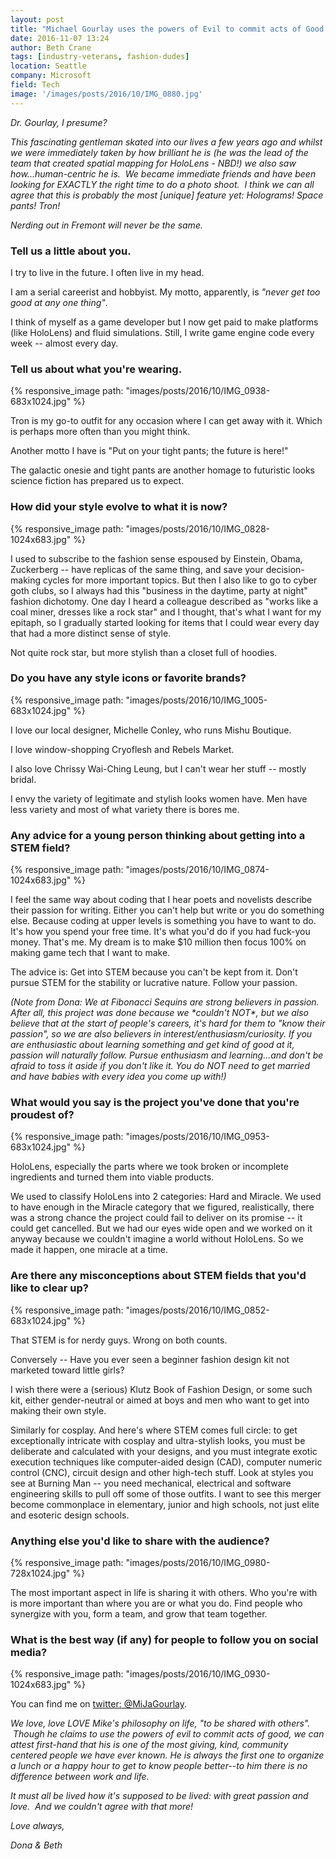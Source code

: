 ```yaml
---
layout: post
title: "Michael Gourlay uses the powers of Evil to commit acts of Good (mostly)"
date: 2016-11-07 13:24
author: Beth Crane
tags: [industry-veterans, fashion-dudes]
location: Seattle
company: Microsoft
field: Tech
image: '/images/posts/2016/10/IMG_0880.jpg'
---
```


*Dr. Gourlay, I presume?*

*This fascinating gentleman skated into our lives a few years ago and whilst we were immediately taken by how brilliant he is (he was the lead of the team that created spatial mapping for HoloLens - NBD!) we also saw how...human-centric he is.  We became immediate friends and have been looking for EXACTLY the right time to do a photo shoot.  I think we can all agree that this is probably the most* *[unique] feature yet: Holograms! Space pants! Tron!*

*Nerding out in Fremont will never be the same.*

### Tell us a little about you.

I try to live in the future. I often live in my head.

I am a serial careerist and hobbyist. My motto, apparently, is *"never get too good at any one thing"*.

I think of myself as a game developer but I now get paid to make platforms (like HoloLens) and fluid simulations. Still, I write game engine code every week -- almost every day.

### Tell us about what you're wearing.

{% responsive_image path: "images/posts/2016/10/IMG_0938-683x1024.jpg" %}

Tron is my go-to outfit for any occasion where I can get away with it. Which is perhaps more often than you might think.

Another motto I have is "Put on your tight pants; the future is here!"

The galactic onesie and tight pants are another homage to futuristic looks science fiction has prepared us to expect.

### How did your style evolve to what it is now?

{% responsive_image path: "images/posts/2016/10/IMG_0828-1024x683.jpg" %}

I used to subscribe to the fashion sense espoused by Einstein, Obama, Zuckerberg -- have replicas of the same thing, and save your decision-making cycles for more important topics. But then I also like to go to cyber goth clubs, so I always had this "business in the daytime, party at night" fashion dichotomy. One day I heard a colleague described as "works like a coal miner, dresses like a rock star" and I thought, that's what I want for my epitaph, so I gradually started looking for items that I could wear every day that had a more distinct sense of style.

Not quite rock star, but more stylish than a closet full of hoodies.

### Do you have any style icons or favorite brands?

{% responsive_image path: "images/posts/2016/10/IMG_1005-683x1024.jpg" %}

I love our local designer, Michelle Conley, who runs Mishu Boutique.

I love window-shopping Cryoflesh and Rebels Market.

I also love Chrissy Wai-Ching Leung, but I can't wear her stuff -- mostly bridal.

I envy the variety of legitimate and stylish looks women have. Men have less variety and most of what variety there is bores me.

### Any advice for a young person thinking about getting into a STEM field?

{% responsive_image path: "images/posts/2016/10/IMG_0874-1024x683.jpg" %}

I feel the same way about coding that I hear poets and novelists describe their passion for writing. Either you can't help but write or you do something else. Because coding at upper levels is something you have to want to do. It's how you spend your free time. It's what you'd do if you had fuck-you money. That's me. My dream is to make $10 million then focus 100% on making game tech that I want to make.

The advice is: Get into STEM because you can't be kept from it. Don't pursue STEM for the stability or lucrative nature. Follow your passion.

*(Note from Dona: We at Fibonacci Sequins are strong believers in passion. After all, this project was done because we \*couldn't NOT\*, but we also believe that at the start of people's careers, it's hard for them to "know their passion", so we are also believers in interest/enthusiasm/curiosity. If you are enthusiastic about learning something and get kind of good at it, passion will naturally follow. Pursue enthusiasm and learning...and don't be afraid to toss it aside if you don't like it. You do NOT need to get married and have babies with every idea you come up with!)*

### What would you say is the project you've done that you're proudest of?

{% responsive_image path: "images/posts/2016/10/IMG_0953-683x1024.jpg" %}

HoloLens, especially the parts where we took broken or incomplete ingredients and turned them into viable products.

We used to classify HoloLens into 2 categories: Hard and Miracle. We used to have enough in the Miracle category that we figured, realistically, there was a strong chance the project could fail to deliver on its promise -- it could get cancelled. But we had our eyes wide open and we worked on it anyway because we couldn't imagine a world without HoloLens. So we made it happen, one miracle at a time.

### Are there any misconceptions about STEM fields that you'd like to clear up?

{% responsive_image path: "images/posts/2016/10/IMG_0852-683x1024.jpg" %}

That STEM is for nerdy guys. Wrong on both counts.

Conversely -- Have you ever seen a beginner fashion design kit not marketed toward little girls?

I wish there were a (serious) Klutz Book of Fashion Design, or some such kit, either gender-neutral or aimed at boys and men who want to get into making their own style.

Similarly for cosplay. And here's where STEM comes full circle: to get exceptionally intricate with cosplay and ultra-stylish looks, you must be deliberate and calculated with your designs, and you must integrate exotic execution techniques like computer-aided design (CAD), computer numeric control (CNC), circuit design and other high-tech stuff. Look at styles you see at Burning Man -- you need mechanical, electrical and software engineering skills to pull off some of those outfits. I want to see this merger become commonplace in elementary, junior and high schools, not just elite and esoteric design schools.

### Anything else you'd like to share with the audience?

{% responsive_image path: "images/posts/2016/10/IMG_0980-728x1024.jpg" %}

The most important aspect in life is sharing it with others. Who you're with is more important than where you are or what you do. Find people who synergize with you, form a team, and grow that team together.

### What is the best way (if any) for people to follow you on social media?

{% responsive_image path: "images/posts/2016/10/IMG_0930-1024x683.jpg" %}

You can find me on [twitter: @MiJaGourlay](http://twitter.com/mijagourlay).

*We love, love LOVE Mike's philosophy on life, "to be shared with others".  Though he claims to use the powers of evil to commit acts of good, we can attest first-hand that his is one of the most giving, kind, community centered people we have ever known. He is always the first one to organize a lunch or a happy hour to get to know people better--to him there is no difference between work and life.*

*It must all be lived how it's supposed to be lived: with great passion and love.  And we couldn't agree with that more!*

*Love always,*

*Dona & Beth*

